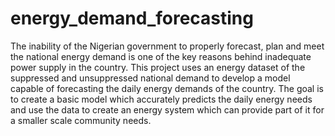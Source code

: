 # energy_demand_forecasting

The inability of the Nigerian government to properly forecast, plan and meet the national energy demand is one of the key reasons behind inadequate power supply in the country.
This project uses an energy dataset of the suppressed and unsuppressed national demand to develop a model capable of forecasting the daily energy demands of the country.
The goal is to create a basic model which accurately predicts the daily energy needs and use the data to create an energy system which can provide part of it for a smaller scale community needs.
